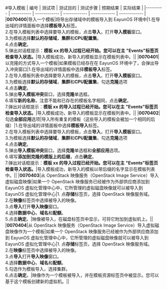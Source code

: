 #导入模板
| 编号 | 测试项 | 测试目的 | 测试步骤 | 预期结果 | 实际结果 |
|--------- | ---------- | ------------ | ------------ | ------------ | ------------ |
|**0070400**|导入一个模板|将导出存储域中的模板导入到 EayunOS 环境中|1.在导出域的详情面板中选择**模板导入**标签。<br/>2.在导入模板列表中选择要导入的模板，点击**导入**，打开**导入模板**窗口。<br/>3.为模板选择**默认的存储域**，**集群**和**CPU配置集**。<br/>4.点击**确定**。<br/>5.弹出对话框提示：**模板 xx 的导入过程已经开始。您可以在主 "Events"标签页检查导入状态。**|导入模板成功，新导入的模板显示在模板列表中。||
|**0070401**|以克隆的方式导入一个模板|如果模板已经存在在 EayunOS 环境中了，会弹出导入冲突窗口|1.在导出域的详情面板中选择**模板导入**标签。<br/>2.在导入模板列表中选择要导入的模板，点击**导入**，打开**导入模板**窗口。<br/>3.为模板选择**默认的存储域**，**集群**和**CPU配置集**，勾选**克隆**选项<br/>4.点击**确定**。<br/>5.弹出**导入模板冲突**窗口，选择**克隆**单选框。<br/>6.填写**新的名称**，注意不能和已存在的模板名字相同，点击**确定**。<br/>7.弹出对话框提示：**模板 xx 的导入过程已经开始。您可以在主 "Events"标签页检查导入状态。**|导入模板成功，新导入的模板显示在模板列表中。||
|**0070402**|勾选**全部应用**选项|导入所有重复的模板（这些导入的模板会被加一个相同的后缀）|1.在导出域的详情面板中选择**模板导入**标签。<br/>2.在导入模板列表中选择要导入的模板，点击**导入**，打开**导入模板**窗口。<br/>3.为模板选择**默认的存储域**，**集群**和**CPU配置集**，勾选**克隆**选项<br/>4.点击**确定**。<br/>5.弹出**导入模板冲突**窗口，选择**克隆**单选框和**全部应用**选项。<br/>6.填写**添加到克隆的模版上的后缀**，点击**确定**。<br/>7.弹出对话框提示：**模板 xx 的导入过程已经开始。您可以在主 "Events"标签页检查导入状态。**|导入模板成功，新导入的模板以带后缀的名字显示在模板列表中。||
|**0070403**|从 OpenStack 映像服务（OpenStack Image Service）导入虚拟磁盘映像|如果一个 OpenStack 映像服务已经被作为外部供应商添加到 EayunOS 虚拟化管理中心中，它所管理的虚拟磁盘映像就可以被导入到 EayunOS 虚拟化管理中心|1. 点**存储**标签页，选择 OpenStack 映像服务域。<br/>2.在**映像**标签页中选择被导入的映像。<br/>3.点**导入**打开**导入映像**窗口。<br/>4.选择**数据中心**，**域名**和**配额**。<br/>5.点击**确定**。|映像被导入，在磁盘标签页中显示，可将它附加到虚拟机上。||
|**0070404**|从 OpenStack 映像服务（OpenStack Image Service）导入虚拟磁盘映像作为一个模板|如果一个 OpenStack 映像服务已经被作为外部供应商添加到 EayunOS 虚拟化管理中心中，它所管理的虚拟磁盘映像就可以被导入到 EayunOS 虚拟化管理中心|1. 点**存储**标签页，选择 OpenStack 映像服务域。<br/>2.在**映像**标签页中选择被导入的映像。<br/>3.点**导入**打开**导入映像**窗口。<br/>4.选择**数据中心**，**域名**和**配额**。<br/>5.勾选作为模板导入，选择集群。<br/>6.点击**确定**。|映像作为一个模板被导入，并在模板资源标签页中被显示。您可以基于这个模板创建新的虚拟机。||

